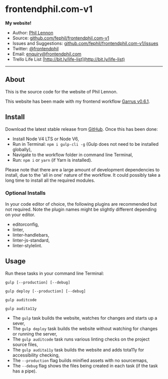 # frontendphil.com-v1

**My website!**

* Author: [Phil Lennon](https://frontendphil.com)
* Source: [github.com/fephil/frontendphil.com-v1](https://github.com/fephil/frontendphil.com-v1)
* Issues and Suggestions: [github.com/fephil/frontendphil.com-v1/issues](https://github.com/fephil/frontendphil.com-v1/issues)
* Twitter: [@frontendphil](https://twitter.com/frontendphil)
* Email: [enquiry@frontendphil.com](mailto:enquiry@frontendphil.com)
* Trello Life List [http://bit.ly/life-list](http://bit.ly/life-list)

***

## About

This is the source code for the website of Phil Lennon.

This website has been made with my frontend workflow [Garrus v0.6.1](https://github.com/fephil/garrus).

## Install

Download the latest stable release from [GitHub](https://github.com/fephil/garrus/releases). Once this has been done:

* Install Node V4 LTS or Node V6,
* Run in Terminal: `npm i gulp-cli -g` (Gulp does not need to be installed globally),
* Navigate to the workflow folder in command line Terminal,
* Run: `npm i` or `yarn` (if Yarn is installed).

Please note that there are a large amount of development dependencies to install, due to the 'all in one' nature of the workflow. It could possibly take a long time to install all the required modules.

### Optional Installs

In your code editor of choice, the following plugins are recommended but not required. Note the plugin names might be slightly different depending on your editor.

* editorconfig,
* linter,
* linter-handlebars,
* linter-js-standard,
* linter-stylelint.

## Usage

Run these tasks in your command line Terminal:

`gulp [--production] [--debug]`

`gulp deploy [--production] [--debug]`

`gulp auditcode`

`gulp audita11y`

* The `gulp` task builds the website, watches for changes and starts up a sever,
* The `gulp deploy` task builds the website without watching for changes or running the server,
* The `gulp auditcode` task runs various linting checks on the project source files,
* The `gulp audita11y` task builds the website and adds tota11y for accessibility checking,
* The `--production` flag builds minified assets with no sourcemaps,
* The `--debug` flag shows the files being created in each task (if the task has a pipe).
